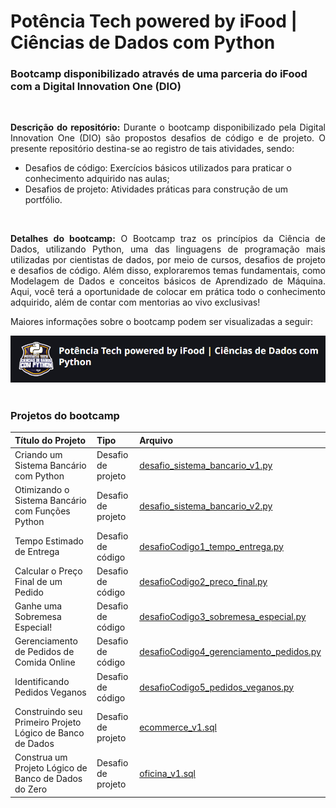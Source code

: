 # Potência Tech powered by iFood | Ciências de Dados com Python
### Bootcamp disponibilizado através de uma parceria do iFood com a Digital Innovation One (DIO)
<br>
<p align = "justify"><b>Descrição do repositório:</b> Durante o bootcamp disponibilizado pela Digital Innovation One (DIO) são propostos desafios de código e de projeto. O presente repositório destina-se ao registro de tais atividades, sendo:

- Desafios de código: Exercícios básicos utilizados para praticar o conhecimento adquirido nas aulas; 
- Desafios de projeto: Atividades práticas para construção de um portfólio.

<br>
<p align = "justify"><b>Detalhes do bootcamp:</b> O Bootcamp traz os princípios da Ciência de Dados, utilizando Python, uma das linguagens de programação mais utilizadas por cientistas de dados, por meio de cursos, desafios de projeto e desafios de código. Além disso, exploraremos temas fundamentais, como Modelagem de Dados e conceitos básicos de Aprendizado de Máquina. Aqui, você terá a oportunidade de colocar em prática todo o conhecimento adquirido, além de contar com mentorias ao vivo exclusivas!

Maiores informações sobre o bootcamp podem ser visualizadas a seguir: 

<a href = "https://www.dio.me/bootcamp/potencia-tech-powered-ifood-ciencias-de-dados-com-python">
  <img src = "https://github.com/lilandracunha/dio-bootcamp-ifood/blob/main/assets/title_potencia_tech_datascience.png">
</a>
<br><br>

### Projetos do bootcamp

| Título do Projeto | Tipo | Arquivo |
| :---------- | :--------- | :------------------------------------------ |
| Criando um Sistema Bancário com Python | Desafio de projeto | <a href = "https://github.com/lilandracunha/dio-bootcamp-ifood/blob/main/python/desafio_sistema_bancario_v1.py">desafio_sistema_bancario_v1.py</a> |
| Otimizando o Sistema Bancário com Funções Python | Desafio de projeto | <a href = "https://github.com/lilandracunha/dio-bootcamp-ifood/blob/main/python/desafio_sistema_bancario_v2.py">desafio_sistema_bancario_v2.py</a> |
| Tempo Estimado de Entrega | Desafio de código | <a href = "https://github.com/lilandracunha/dio-bootcamp-ifood/blob/main/python/desafioCodigo1_tempo_entrega.py">desafioCodigo1_tempo_entrega.py</a> |
| Calcular o Preço Final de um Pedido | Desafio de código | <a href = "https://github.com/lilandracunha/dio-bootcamp-ifood/blob/main/python/desafioCodigo2_preco_final.py">desafioCodigo2_preco_final.py</a> |
| Ganhe uma Sobremesa Especial! | Desafio de código | <a href = "https://github.com/lilandracunha/dio-bootcamp-ifood/blob/main/python/desafioCodigo3_sobremesa_especial.py">desafioCodigo3_sobremesa_especial.py</a> |
| Gerenciamento de Pedidos de Comida Online | Desafio de código | <a href = "https://github.com/lilandracunha/dio-bootcamp-ifood/blob/main/python/desafioCodigo4_gerenciamento_pedidos.py">desafioCodigo4_gerenciamento_pedidos.py</a> |
| Identificando Pedidos Veganos | Desafio de código | <a href = "https://github.com/lilandracunha/dio-bootcamp-ifood/blob/main/python/desafioCodigo5_pedidos_veganos.py">desafioCodigo5_pedidos_veganos.py</a> |
| Construindo seu Primeiro Projeto Lógico de Banco de Dados | Desafio de projeto | <a href = "https://github.com/lilandracunha/dio-bootcamp-ifood/blob/main/sql/ecommerce_v1.sql">ecommerce_v1.sql</a> |
| Construa um Projeto Lógico de Banco de Dados do Zero | Desafio de projeto | <a href = "https://github.com/lilandracunha/dio-bootcamp-ifood/blob/main/sql/oficina_v1.sql">oficina_v1.sql</a> |
